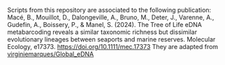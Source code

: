 Scripts from this repository are associated to the following publication: Macé, B., Mouillot, D., Dalongeville, A., Bruno, M., Deter, J., Varenne, A., Gudefin, A., Boissery, P., & Manel, S. (2024). The Tree of Life eDNA metabarcoding reveals a similar taxonomic richness but dissimilar evolutionary lineages between seaports and marine reserves. Molecular Ecology, e17373. https://doi.org/10.1111/mec.17373
They are adapted from [virginiemarques/Global_eDNA](https://github.com/virginiemarques/Global_eDNA)
